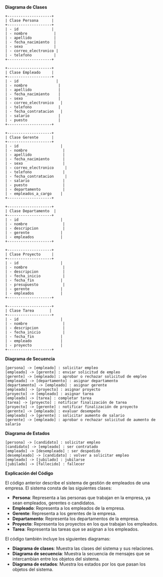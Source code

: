 **Diagrama de Clases**

```
+--------------------+
| Clase Persona      |
+--------------------+
| - id               |
| - nombre            |
| - apellido          |
| - fecha_nacimiento  |
| - sexo              |
| - correo_electronico |
| - telefono          |
+--------------------+

+--------------------+
| Clase Empleado     |
+--------------------+
| - id                 |
| - nombre              |
| - apellido            |
| - fecha_nacimiento    |
| - sexo                |
| - correo_electronico   |
| - telefono            |
| - fecha_contratacion   |
| - salario             |
| - puesto              |
+--------------------+

+--------------------+
| Clase Gerente      |
+--------------------+
| - id                   |
| - nombre                |
| - apellido              |
| - fecha_nacimiento      |
| - sexo                  |
| - correo_electronico     |
| - telefono              |
| - fecha_contratacion     |
| - salario               |
| - puesto                |
| - departamento          |
| - empleados_a_cargo    |
+--------------------+

+--------------------+
| Clase Departamento  |
+--------------------+
| - id                   |
| - nombre                |
| - descripcion           |
| - gerente              |
| - empleados            |
+--------------------+

+--------------------+
| Clase Proyecto     |
+--------------------+
| - id                   |
| - nombre                |
| - descripcion           |
| - fecha_inicio          |
| - fecha_fin            |
| - presupuesto           |
| - gerente              |
| - empleados            |
+--------------------+

+--------------------+
| Clase Tarea       |
+--------------------+
| - id                   |
| - nombre                |
| - descripcion           |
| - fecha_inicio          |
| - fecha_fin            |
| - empleado             |
| - proyecto             |
+--------------------+
```

**Diagrama de Secuencia**

```
[persona] -> [empleado] : solicitar empleo
[empleado] -> [gerente] : enviar solicitud de empleo
[gerente] -> [empleado] : aprobar o rechazar solicitud de empleo
[empleado] -> [departamento] : asignar departamento
[departamento] -> [empleado] : asignar gerente
[empleado] -> [proyecto] : asignar proyecto
[proyecto] -> [empleado] : asignar tarea
[empleado] -> [tarea] : completar tarea
[tarea] -> [proyecto] : notificar finalización de tarea
[proyecto] -> [gerente] : notificar finalización de proyecto
[gerente] -> [empleado] : evaluar desempeño
[empleado] -> [gerente] : solicitar aumento de salario
[gerente] -> [empleado] : aprobar o rechazar solicitud de aumento de salario
```

**Diagrama de Estados**

```
[persona] -> [candidato] : solicitar empleo
[candidato] -> [empleado] : ser contratado
[empleado] -> [desempleado] : ser despedido
[desempleado] -> [candidato] : volver a solicitar empleo
[empleado] -> [jubilado] : jubilarse
[jubilado] -> [fallecido] : fallecer
```

**Explicación del Código**

El código anterior describe el sistema de gestión de empleados de una empresa. El sistema consta de las siguientes clases:

* **Persona**: Representa a las personas que trabajan en la empresa, ya sean empleados, gerentes o candidatos.
* **Empleado**: Representa a los empleados de la empresa.
* **Gerente**: Representa a los gerentes de la empresa.
* **Departamento**: Representa los departamentos de la empresa.
* **Proyecto**: Representa los proyectos en los que trabajan los empleados.
* **Tarea**: Representa las tareas que se asignan a los empleados.

El código también incluye los siguientes diagramas:

* **Diagrama de clases**: Muestra las clases del sistema y sus relaciones.
* **Diagrama de secuencia**: Muestra la secuencia de mensajes que se intercambian entre los objetos del sistema.
* **Diagrama de estados**: Muestra los estados por los que pasan los objetos del sistema.